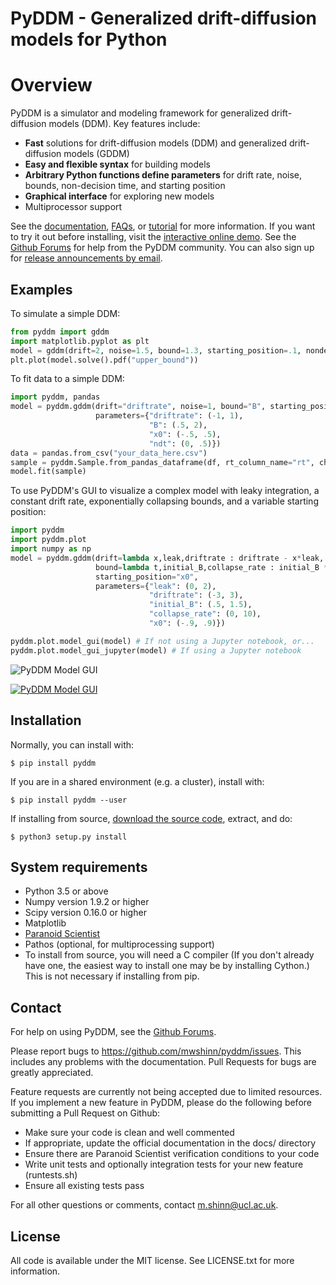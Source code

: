 # PyDDM - Generalized drift-diffusion models for Python

# Overview

PyDDM is a simulator and modeling framework for generalized drift-diffusion
models (DDM). Key features include:

- **Fast** solutions for drift-diffusion models (DDM) and generalized
  drift-diffusion models (GDDM)
- **Easy and flexible syntax** for building models
- **Arbitrary Python functions define parameters** for drift rate, noise,
  bounds, non-decision time, and starting position
- **Graphical interface** for exploring new models
- Multiprocessor support

See the [documentation](https://pyddm.readthedocs.io/en/latest/index.html),
[FAQs](https://pyddm.readthedocs.io/en/latest/faqs.html), or
[tutorial](https://pyddm.readthedocs.io/en/latest/quickstart.html) for more
information.  If you want to try it out before installing, visit the
[interactive online
demo](https://colab.research.google.com/github/mwshinn/PyDDM/blob/master/doc/notebooks/interactive_demo.ipynb).
See the [Github Forums](https://github.com/mwshinn/PyDDM/discussions) for help
from the PyDDM community.  You can also sign up for [release announcements by
email](https://www.freelists.org/list/pyddm-announce).

## Examples

To simulate a simple DDM:

```python
from pyddm import gddm
import matplotlib.pyplot as plt
model = gddm(drift=2, noise=1.5, bound=1.3, starting_position=.1, nondecision=.1)
plt.plot(model.solve().pdf("upper_bound"))
```

To fit data to a simple DDM:

```python
import pyddm, pandas
model = pyddm.gddm(drift="driftrate", noise=1, bound="B", starting_position="x0", nondecision="ndt",
                   parameters={"driftrate": (-1, 1), 
                               "B": (.5, 2),
                               "x0": (-.5, .5),
                               "ndt": (0, .5)})
data = pandas.from_csv("your_data_here.csv")
sample = pyddm.Sample.from_pandas_dataframe(df, rt_column_name="rt", choice_column_name="correct")
model.fit(sample)
```

To use PyDDM's GUI to visualize a complex model with leaky integration, a
constant drift rate, exponentially collapsing bounds, and a variable starting
position:

```python
import pyddm
import pyddm.plot
import numpy as np
model = pyddm.gddm(drift=lambda x,leak,driftrate : driftrate - x*leak,
                   bound=lambda t,initial_B,collapse_rate : initial_B * np.exp(-collapse_rate*t),
                   starting_position="x0",
                   parameters={"leak": (0, 2),
                               "driftrate": (-3, 3),
                               "initial_B": (.5, 1.5),
                               "collapse_rate": (0, 10),
                               "x0": (-.9, .9)})

pyddm.plot.model_gui(model) # If not using a Jupyter notebook, or...
pyddm.plot.model_gui_jupyter(model) # If using a Jupyter notebook
```

![PyDDM Model GUI]()

[![PyDDM Model GUI](https://https://github.com/mwshinn/PyDDM/blob/master/doc/images/model-gui-animation.gif?raw=true)](https://colab.research.google.com/github/mwshinn/PyDDM/blob/master/doc/notebooks/interactive_demo.ipynb)

## Installation

Normally, you can install with:

    $ pip install pyddm

If you are in a shared environment (e.g. a cluster), install with:

    $ pip install pyddm --user

If installing from source, [download the source code](https://github.com/mwshinn/PyDDM), extract, and do:

    $ python3 setup.py install


## System requirements

- Python 3.5 or above
- Numpy version 1.9.2 or higher
- Scipy version 0.16.0 or higher
- Matplotlib
- [Paranoid Scientist](<https://github.com/mwshinn/paranoidscientist>)
- Pathos (optional, for multiprocessing support)
- To install from source, you will need a C compiler (If you don't already have
  one, the easiest way to install one may be by installing Cython.)  This is
  not necessary if installing from pip.


## Contact

For help on using PyDDM, see the [Github
Forums](https://github.com/mwshinn/PyDDM/discussions).

Please report bugs to <https://github.com/mwshinn/pyddm/issues>.  This
includes any problems with the documentation.  Pull Requests for bugs are
greatly appreciated.

Feature requests are currently not being accepted due to limited
resources.  If you implement a new feature in PyDDM, please do the
following before submitting a Pull Request on Github:

- Make sure your code is clean and well commented
- If appropriate, update the official documentation in the docs/
  directory
- Ensure there are Paranoid Scientist verification conditions to your
  code
- Write unit tests and optionally integration tests for your new
  feature (runtests.sh)
- Ensure all existing tests pass

For all other questions or comments, contact m.shinn@ucl.ac.uk.


## License

All code is available under the MIT license.  See LICENSE.txt for more
information.
